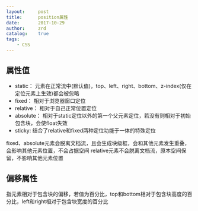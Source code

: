 ```yaml
---
layout:     post
title:      position属性
date:       2017-10-29
author:     zrd
catalog:    true
tags:
    - CSS
---
```


## 属性值

- static： 元素在正常流中(默认值)，top、left、right、bottom、z-index(仅在定位元素上生效)都会被忽略
- fixed： 相对于浏览器窗口定位
- relative： 相对于自己正常位置定位
- absolute： 相对于static定位以外的第一个父元素定位，若没有则相对于初始包含块，会使float失效
- sticky: 结合了relative和fixed两种定位功能于一体的特殊定位

fixed、absolute元素会脱离文档流，且会生成块级框，会和其他元素发生重叠，会影响其他元素位置，不会占据空间
relative元素不会脱离文档流，原本空间保留，不影响其他元素位置

## 偏移属性

指元素相对于包含块的偏移，若值为百分比，top和bottom相对于包含块高度的百分比，left和right相对于包含块宽度的百分比



